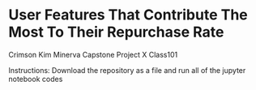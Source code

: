 # User Features That Contribute The Most To Their Repurchase Rate

Crimson Kim Minerva Capstone Project X Class101

Instructions: Download the repository as a file and run all of the jupyter notebook codes
